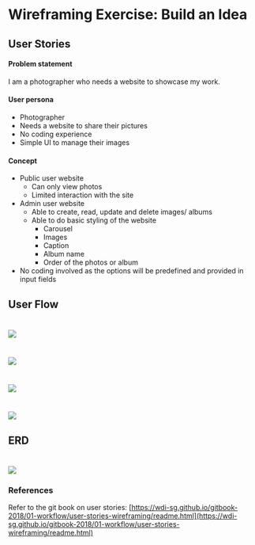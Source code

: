 # Wireframing Exercise: Build an Idea

## User Stories
#### Problem statement 

I am a photographer who needs a website to showcase my work.

#### User persona

- Photographer
- Needs a website to share their pictures
- No coding experience
- Simple UI to manage their images

#### Concept

- Public user website
  - Can only view photos 
  - Limited interaction with the site
- Admin user website
  - Able to create, read, update and delete images/ albums
  - Able to do basic styling of the website
    - Carousel
    - Images
    - Caption
    - Album name
    - Order of the photos or album
- No coding involved as the options will be predefined and provided in input fields   
   

## User Flow
# ![](https://github.com/Hilman-Azfar/SEI-Project-2/blob/master/Screen%20Shot%202020-09-14%20at%2010.30.32%20AM.png) 
# ![](https://github.com/Hilman-Azfar/SEI-Project-2/blob/master/Screen%20Shot%202020-09-14%20at%2010.29.46%20AM.png) 
# ![](https://github.com/Hilman-Azfar/SEI-Project-2/blob/master/Screen%20Shot%202020-09-14%20at%2010.30.03%20AM.png) 
# ![](https://github.com/Hilman-Azfar/SEI-Project-2/blob/master/Screen%20Shot%202020-09-14%20at%2010.30.21%20AM.png) 

## ERD
# ![](https://github.com/Hilman-Azfar/SEI-Project-2/blob/master/Screen%20Shot%202020-09-14%20at%2010.53.28%20AM.png) 

### References
Refer to the git book on user stories: [https://wdi-sg.github.io/gitbook-2018/01-workflow/user-stories-wireframing/readme.html](https://wdi-sg.github.io/gitbook-2018/01-workflow/user-stories-wireframing/readme.html)
